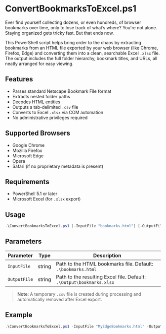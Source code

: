 # ConvertBookmarksToExcel.ps1

Ever find yourself collecting dozens, or even hundreds, of browser bookmarks over time, only to lose track of what’s where? You're not alone. Staying organized gets tricky fast. But that ends now.

This PowerShell script helps bring order to the chaos by extracting bookmarks from an HTML file exported by your web browser (like Chrome, Firefox, Edge) and converting them into a clean, searchable Excel `.xlsx` file. The output includes the full folder hierarchy, bookmark titles, and URLs, all neatly arranged for easy viewing.

## Features

- Parses standard Netscape Bookmark File format
- Extracts nested folder paths
- Decodes HTML entities
- Outputs a tab-delimited `.csv` file
- Converts to Excel `.xlsx` via COM automation
- No administrative privileges required

## Supported Browsers

- Google Chrome  
- Mozilla Firefox  
- Microsoft Edge  
- Opera  
- Safari (if no proprietary metadata is present)

## Requirements

- PowerShell 5.1 or later  
- Microsoft Excel (for `.xlsx` export)

## Usage

```powershell
.\ConvertBookmarksToExcel.ps1 [-InputFile "bookmarks.html"] [-OutputFile "bookmarks.xlsx"]
```

## Parameters

| Parameter   | Type   | Description                                                                 |
|-------------|--------|-----------------------------------------------------------------------------|
| `InputFile` | string | Path to the HTML bookmarks file. Default: `.\bookmarks.html`                |
| `OutputFile`| string | Path to the resulting Excel file. Default: `.\Output\bookmarks.xlsx`        |

> **Note**: A temporary `.csv` file is created during processing and automatically removed after Excel export.

## Example

```powershell
.\ConvertBookmarksToExcel.ps1 -InputFile "MyEdgeBookmarks.html" -OutputFile "C:\Export\MyEdgeBookmarks_List.xlsx"
```
